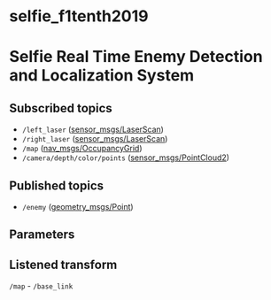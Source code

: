 # selfie_f1tenth2019
# Selfie Real Time Enemy Detection and Localization System


## Subscribed topics
- `/left_laser` ([sensor_msgs/LaserScan](http://docs.ros.org/melodic/api/sensor_msgs/html/msg/LaserScan.html))
- `/right_laser` ([sensor_msgs/LaserScan](http://docs.ros.org/melodic/api/sensor_msgs/html/msg/LaserScan.html))
- `/map` ([nav_msgs/OccupancyGrid](http://docs.ros.org/melodic/api/nav_msgs/html/msg/OccupancyGrid.html))
- `/camera/depth/color/points` ([sensor_msgs/PointCloud2](http://docs.ros.org/melodic/api/sensor_msgs/html/msg/PointCloud2.html))

## Published topics
- `/enemy` ([geometry_msgs/Point](http://docs.ros.org/melodic/api/geometry_msgs/html/msg/Point.html))

## Parameters

## Listened transform
`/map` - `/base_link` 
